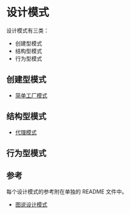 # 设计模式

设计模式有三类：

- 创建型模式
- 结构型模式
- 行为型模式

## 创建型模式

- [简单工厂模式](./factory/simple/README.md)

## 结构型模式

- [代理模式](./proxy/README.md)

## 行为型模式

## 参考

每个设计模式的参考附在单独的 README 文件中。

- [图说设计模式](https://design-patterns.readthedocs.io/zh_CN/latest/index.html)
